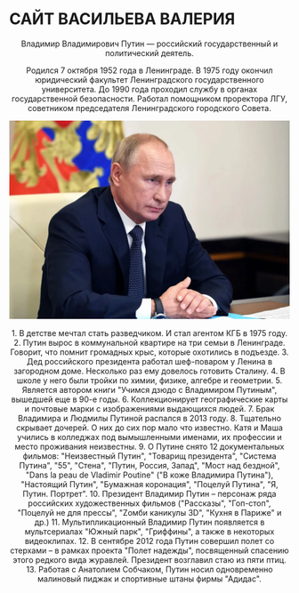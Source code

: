 # САЙТ ВАСИЛЬЕВА ВАЛЕРИЯ
<center>
<p> 
  Владимир Владимирович Путин — российский государственный и политический деятель.

Родился 7 октября 1952 года в Ленинграде. В 1975 году окончил юридический факультет Ленинградского государственного университета. До 1990 года проходил службу в органах государственной безопасности. Работал помощником проректора ЛГУ, советником председателя Ленинградского городского Совета.
   </p>
   <img src="image.png">
<center>
  <p>
1. В детстве мечтал стать разведчиком. И стал агентом КГБ в 1975 году.
2. Путин вырос в коммунальной квартире на три семьи в Ленинграде. Говорит, что помнит громадных крыс, которые охотились в подъезде.
3. Дед российского президента работал шеф-поваром у Ленина в загородном доме.  Несколько раз ему довелось готовить Сталину. 
4. В школе у него были тройки по химии, физике, алгебре и геометрии.
5. Является автором книги "Учимся дзюдо с Владимиром Путиным", вышедшей еще в 90-е годы. 
6. Коллекционирует географические карты и почтовые марки с изображениями выдающихся людей. 
7. Брак Владимира и Людмилы Путиной распался в 2013 году.
8. Тщательно скрывает дочерей. О них до сих пор мало что известно. Катя и Маша учились в колледжах под вымышленными именами, их профессии и место проживания неизвестны.
9. О Путине снято 12 документальных фильмов: "Неизвестный Путин", "Товарищ президента", "Система Путина", "55", "Стена", "Путин, Россия, Запад", "Мост над бездной", "Dans la peau de Vladimir Poutine" ("В коже Владимира Путина"), "Настоящий Путин", "Бумажная коронация", "Поцелуй Путина", "Я, Путин. Портрет".
10. Президент Владимир Путин – персонаж ряда российских художественных фильмов ("Рассказы", "Гоп-стоп", "Поцелуй не для прессы", "Zомби каникулы 3D", "Кухня в Париже" и др.)
11. Мультипликационный Владимир Путин появляется в мультсериалах "Южный парк", "Гриффины", а также в некоторых видеоклипах.  
12. В сентябре 2012 года Путин совершил полет со стерхами – в рамках проекта "Полет надежды", посвященный спасению этого редкого вида журавлей. Президент возглавил стаю из пяти птиц.
13. Работая с Анатолием Собчаком, Путин носил одновременно малиновый пиджак и спортивные штаны фирмы "Адидас".
</p>
